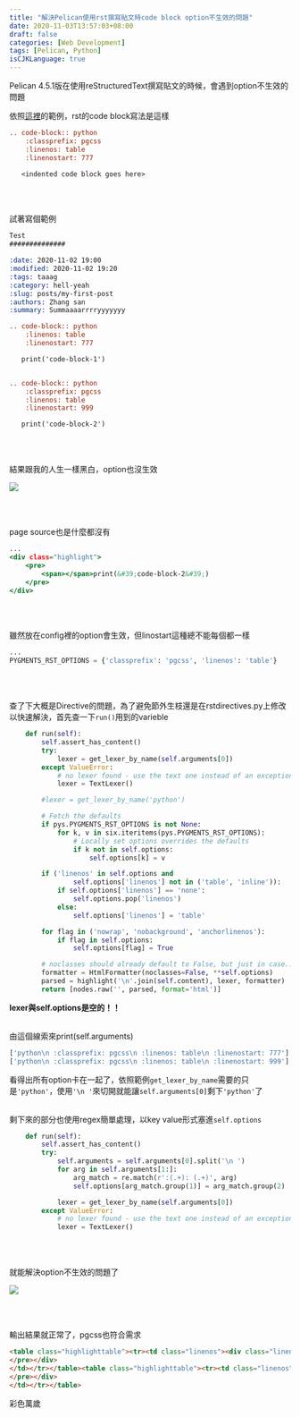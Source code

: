 ```yaml
---
title: "解決Pelican使用rst撰寫貼文時code block option不生效的問題"
date: 2020-11-03T13:57:03+08:00
draft: false
categories: [Web Development]
tags: [Pelican, Python]
isCJKLanguage: true
---
```

Pelican 4.5.1版在使用reStructuredText撰寫貼文的時候，會遇到option不生效的問題
<!--more-->
依照<a target="_blank" href="https://docs.getpelican.com/en/3.6.3/content.html#syntax-highlighting">這裡</a>的範例，rst的code block寫法是這樣

```rst
.. code-block:: python
    :classprefix: pgcss
    :linenos: table
    :linenostart: 777

   <indented code block goes here>
```
<br></br>

試著寫個範例
```:content/code_block_demo.rst
Test
##############

:date: 2020-11-02 19:00
:modified: 2020-11-02 19:20
:tags: taaag
:category: hell-yeah
:slug: posts/my-first-post
:authors: Zhang san
:summary: Summaaaarrrryyyyyyy

.. code-block:: python
    :linenos: table
    :linenostart: 777

   print('code-block-1')


.. code-block:: python
    :classprefix: pgcss
    :linenos: table
    :linenostart: 999

   print('code-block-2')

```
<br></br>

結果跟我的人生一樣黑白，option也沒生效

![](1.png)

<br></br>

page source也是什麼都沒有
```:output/code-block-demo.html
...
<div class="highlight">
    <pre>
        <span></span>print(&#39;code-block-2&#39;)
    </pre>
</div>
```
<br></br>

雖然放在config裡的option會生效，但linostart這種總不能每個都一樣
```python
...
PYGMENTS_RST_OPTIONS = {'classprefix': 'pgcss', 'linenos': 'table'}
```
<br></br>

查了下大概是Directive的問題，為了避免節外生枝還是在rstdirectives.py上修改以快速解決，首先查一下`run()`用到的varieble
```:rstdirectives.py {linenos=table, linenostart=42, hl_lines=["30-31"]}
    def run(self):
        self.assert_has_content()
        try:
            lexer = get_lexer_by_name(self.arguments[0])
        except ValueError:
            # no lexer found - use the text one instead of an exception
            lexer = TextLexer()

        #lexer = get_lexer_by_name('python')

        # Fetch the defaults
        if pys.PYGMENTS_RST_OPTIONS is not None:
            for k, v in six.iteritems(pys.PYGMENTS_RST_OPTIONS):
                # Locally set options overrides the defaults
                if k not in self.options:
                    self.options[k] = v

        if ('linenos' in self.options and
                self.options['linenos'] not in ('table', 'inline')):
            if self.options['linenos'] == 'none':
                self.options.pop('linenos')
            else:
                self.options['linenos'] = 'table'

        for flag in ('nowrap', 'nobackground', 'anchorlinenos'):
            if flag in self.options:
                self.options[flag] = True

        # noclasses should already default to False, but just in case...
        formatter = HtmlFormatter(noclasses=False, **self.options)
        parsed = highlight('\n'.join(self.content), lexer, formatter)
        return [nodes.raw('', parsed, format='html')]
```
**lexer與self.options是空的！！**
<br></br>

由這個線索來print(self.arguments)
```python
['python\n :classprefix: pgcss\n :linenos: table\n :linenostart: 777']
['python\n :classprefix: pgcss\n :linenos: table\n :linenostart: 999']
```
看得出所有option卡在一起了，依照範例`get_lexer_by_name`需要的只是`'python'`，使用`'\n '`來切開就能讓`self.arguments[0]`剩下`'python'`了
<br></br>

剩下來的部分也使用regex簡單處理，以key value形式塞進`self.options`
```:rstdirectives.py {linenos=table, linenostart=42, hl_lines=["4-7"]}
    def run(self):
        self.assert_has_content()
        try:
            self.arguments = self.arguments[0].split('\n ')
            for arg in self.arguments[1:]:
                arg_match = re.match(r':(.+): (.+)', arg)
                self.options[arg_match.group(1)] = arg_match.group(2)

            lexer = get_lexer_by_name(self.arguments[0])
        except ValueError:
            # no lexer found - use the text one instead of an exception
            lexer = TextLexer()

```
<br></br>

就能解決option不生效的問題了

![](2.png)

<br></br>

輸出結果就正常了，pgcss也符合需求
```html
<table class="highlighttable"><tr><td class="linenos"><div class="linenodiv"><pre>777</pre></div></td><td class="code"><div class="highlight"><pre><span></span><span class="nb">print</span><span class="p">(</span><span class="s1">&#39;code-block-1&#39;</span><span class="p">)</span>
</pre></div>
</td></tr></table><table class="highlighttable"><tr><td class="linenos"><div class="linenodiv"><pre>999</pre></div></td><td class="code"><div class="highlight"><pre><span></span><span class="pgcssnb">print</span><span class="pgcssp">(</span><span class="pgcsss1">&#39;code-block-2&#39;</span><span class="pgcssp">)</span>
</pre></div>
</td></tr></table>
```
彩色萬歲
